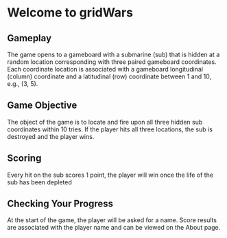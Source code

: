 
# Welcome to gridWars

## Gameplay

The game opens to a gameboard with a submarine (sub) that is hidden at a random location corresponding with three paired gameboard coordinates. Each coordinate location is associated with a gameboard longitudinal (column) coordinate and a latitudinal (row) coordinate between 1 and 10, e.g., (3, 5).


## Game Objective

 The object of the game is to locate and fire upon all three hidden sub coordinates within 10 tries. If the player hits all three locations, the sub is destroyed and the player wins.

## Scoring

Every hit on the sub scores 1 point, the player will win once the life of the sub has been depleted

## Checking Your Progress

At the start of the game, the player will be asked for a name. Score results are associated with the player name and can be viewed on the About page.
